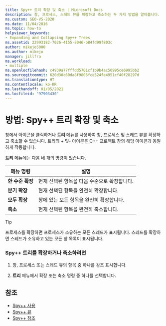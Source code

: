 ```yaml
---
title: Spy++ 트리 확장 및 축소 | Microsoft Docs
description: 창, 프로세스, 스레드 뷰를 확장하고 축소하는 두 가지 방법을 알아봅니다. 창에서 아이콘을 클릭하거나 트리 메뉴를 사용할 수 있습니다.
ms.custom: SEO-VS-2020
ms.date: 11/04/2016
ms.topic: how-to
helpviewer_keywords:
- Expanding and Collapsing Spy++ Trees
ms.assetid: 22993182-7026-4155-8046-b84fd99f803c
author: mikejo5000
ms.author: mikejo
manager: jillfra
ms.workload:
- multiple
ms.openlocfilehash: c4939a77fffdd5701cf1b9b4ac50995ce6995bb2
ms.sourcegitcommit: 620d30c60da8f9805fce524fe4951cf40f28297d
ms.translationtype: HT
ms.contentlocale: ko-KR
ms.lasthandoff: 01/05/2021
ms.locfileid: "97903430"
---
```

# <a name="how-to-expand-and-collapse-spy-trees"></a>방법: Spy++ 트리 확장 및 축소
창에서 아이콘을 클릭하거나 **트리** 메뉴를 사용하여 창, 프로세스 및 스레드 뷰를 확장하고 축소할 수 있습니다. 트리의 + 및- 아이콘은 C++ 프로젝트 창의 해당 아이콘과 동일하게 작동합니다.

 **트리** 메뉴에는 다음 네 개의 명령이 있습니다.

|메뉴 명령|설명|
|------------------|-----------------|
|**한 수준 확장**|현재 선택된 항목을 다음 수준으로 확장합니다.|
|**분기 확장**|현재 선택된 항목을 완전히 확장합니다.|
|**모두 확장**|창에 있는 모든 항목을 완전히 확장합니다.|
|**축소**|현재 선택된 항목을 완전히 축소합니다.|

> [!TIP]
> 프로세스를 확장하면 프로세스가 소유하는 모든 스레드가 표시됩니다. 스레드를 확장하면 스레드가 소유하고 있는 모든 창 목록이 표시됩니다.

### <a name="to-expand-or-collapse-spy-trees"></a>Spy++ 트리를 확장하거나 축소하려면

1. 창, 프로세스 또는 스레드 뷰의 항목 중 하나를 강조 표시합니다.

2. **트리** 메뉴에서 확장 또는 축소 명령 중 하나를 선택합니다.

## <a name="see-also"></a>참조
- [Spy++ 사용](../debugger/using-spy-increment.md)
- [Spy++ 뷰](../debugger/spy-increment-views.md)
- [Spy++ 참조](../debugger/spy-increment-reference.md)